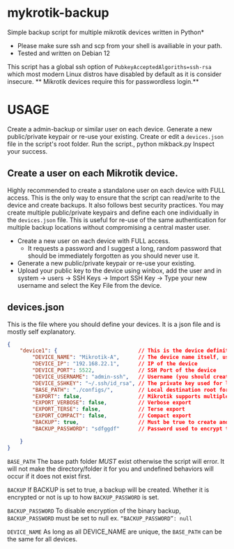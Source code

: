 # mykrotik-backup

Simple backup script for multiple mikrotik devices written in Python\*

* Please make sure ssh and scp from your shell is availiable in your path.
* Tested and written on Debian 12

This script has a global ssh option of `PubkeyAcceptedAlgoriths=ssh-rsa` which most modern Linux distros have disabled by default as it is consider insecure. ** Mikrotik devices require this for passwordless login.**

# USAGE

Create a admin-backup or similar user on each device.
Generate a new public/private keypair or re-use your existing.
Create or edit a `devices.json` file in the script's root folder.
Run the script., python mikback.py
Inspect your success.


## Create a user on each Mikrotik device.

Highly recommended to create a standalone user on each device with FULL access. This is the only way to ensure that the script can read/write to the device and create backups.
It also follows best security practices. You may create multiple public/private keypairs and define each one individually in the `devices.json` file. 
This is useful for re-use of the same authentication for multiple backup locations without compromising a central master user.

- Create a new user on each device with FULL access.
  - It requests a password and I suggest a long, random password that should be immediately forgotten as you should never use it.
- Generate a new public/private keypair or re-use your existing. 
- Upload your public key to the device using winbox, add the user and in system -> users -> SSH Keys -> Import SSH Key -> Type your new username and select the Key File from the device.

## devices.json

This is the file where you should define your devices. It is a json file and is mostly self explanatory.

```json
{
    "device1": {                          // This is the device definition, it can be any unique name.
        "DEVICE_NAME": "Mikrotik-A",      // The device name itself, used in nameing the export and backup files. Also should be unique otherwise your files will overwrite each other.
        "DEVICE_IP": "192.168.22.1",      // IP of the device
        "DEVICE_PORT": 5522,              // SSH Port of the device
        "DEVICE_USERNAME": "admin-ssh",   // Username (you should create a new user with FULL access on the device)
        "DEVICE_SSHKEY": "~/.ssh/id_rsa", // The private key used for login, the default will be your user default
        "BASE_PATH": "./configs/",        // Local destination root for exports and backups.
        "EXPORT": false,                  // Mikrotik supports multiple forms when exporting. This is the "basic" export. Any export enabled will export of that type. 
        "EXPORT_VERBOSE": false,          // Verbose export
        "EXPORT_TERSE": false,            // Terse export
        "EXPORT_COMPACT": false,          // Compact export
        "BACKUP": true,                   // Must be true to create and download a Mikrotik binary .backup file
        "BACKUP_PASSWORD": "sdfggdf"      // Password used to encrypt the binary backup, set to null (no quotations) to disable encryption.

    }
}
```

`BASE_PATH`
The base path folder *MUST* exist otherwise the script will error. It will not make the directory/folder it for you and undefined behaviors will occur if it does not exist first.


`BACKUP`
If BACKUP is set to true, a backup will be created. Whether it is encrypted or not is up to how `BACKUP_PASSWORD` is set.


`BACKUP_PASSWORD`
To disable encryption of the binary backup, `BACKUP_PASSWORD` must be set to null ex. `“BACKUP_PASSWORD”: null`


`DEVICE_NAME`
As long as all DEVICE_NAME are unique, the `BASE_PATH` can be the same for all devices.

